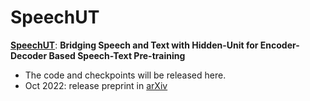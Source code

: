 # SpeechUT

<!--**Pre-trained models for speech related tasks**-->

 [**SpeechUT**](https://arxiv.org/abs/2209.15329): **Bridging Speech and Text with Hidden-Unit for Encoder-Decoder Based Speech-Text Pre-training**


- The code and checkpoints will be released here.
- Oct 2022: release preprint in [arXiv](https://arxiv.org/abs/2209.15329)

